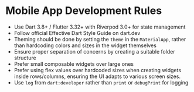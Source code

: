 # Mobile App Development Rules

- Use Dart 3.8+ / Flutter 3.32+ with Riverpod 3.0+ for state management
- Follow official Effective Dart Style Guide on dart.dev
- Theming should be done by setting the `theme` in the `MaterialApp`, rather than hardcoding colors and sizes in the widget themselves
- Ensure proper separation of concerns by creating a suitable folder structure
- Prefer small composable widgets over large ones
- Prefer using flex values over hardcoded sizes when creating widgets inside rows/columns, ensuring the UI adapts to various screen sizes.
- Use `log` from `dart:developer` rather than `print` or `debugPrint` for logging
